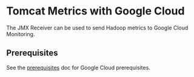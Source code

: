 # Tomcat Metrics with Google Cloud

The JMX Receiver can be used to send Hadoop metrics to Google Cloud Monitoring.

## Prerequisites

See the [prerequisites](../prerequisites.md) doc for Google Cloud prerequisites.
